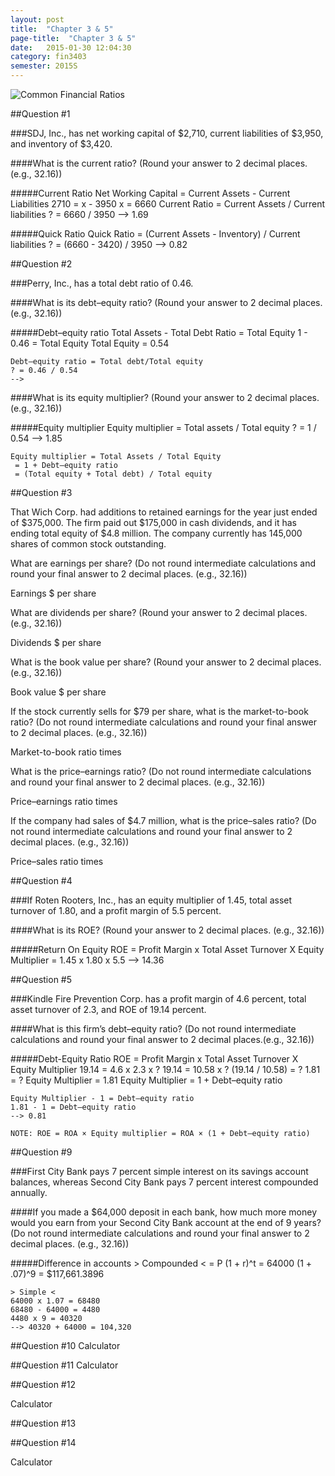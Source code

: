 ```yaml
---
layout: post
title:  "Chapter 3 & 5"
page-title:  "Chapter 3 & 5"
date:   2015-01-30 12:04:30
category: fin3403
semester: 2015S
---
```



![Common Financial Ratios](http://textflow.mheducation.com/figures/0077479483/table3-8.png)

##Question #1

###SDJ, Inc., has net working capital of $2,710, current liabilities of $3,950, and inventory of $3,420.
  
####What is the current ratio? (Round your answer to 2 decimal places. (e.g., 32.16))

#####Current Ratio
	Net Working Capital = Current Assets - Current Liabilities
	2710 = x - 3950
	x = 6660
	Current Ratio = Current Assets / Current liabilities
	? = 6660 / 3950
	--> 1.69

#####Quick Ratio
	Quick Ratio = (Current Assets - Inventory) / Current liabilities
	? = (6660 - 3420) / 3950
	--> 0.82


##Question #2

###Perry, Inc., has a total debt ratio of 0.46. 

####What is its debt–equity ratio? (Round your answer to 2 decimal places. (e.g., 32.16))

#####Debt–equity ratio
	Total Assets - Total Debt Ratio = Total Equity
	1 - 0.46 = Total Equity
	Total Equity = 0.54

	Debt–equity ratio = Total debt/Total equity
	? = 0.46 / 0.54
	--> 


####What is its equity multiplier? (Round your answer to 2 decimal places. (e.g., 32.16))

#####Equity multiplier
	Equity multiplier = Total assets / Total equity
	? = 1 / 0.54
	--> 1.85

	Equity multiplier = Total Assets / Total Equity
	 = 1 + Debt–equity ratio
	 = (Total equity + Total debt) / Total equity

##Question #3

That Wich Corp. had additions to retained earnings for the year just ended of $375,000. The firm paid out $175,000 in cash dividends, and it has ending total equity of $4.8 million. The company currently has 145,000 shares of common stock outstanding.
  

What are earnings per share? (Do not round intermediate calculations and round your final answer to 2 decimal places. (e.g., 32.16))
   
  Earnings 	$ per share  
  
What are dividends per share? (Round your answer to 2 decimal places. (e.g., 32.16))
  
  Dividends 	$ per share  
  
What is the book value per share? (Round your answer to 2 decimal places. (e.g., 32.16))
  
  Book value 	$ per share  
  

If the stock currently sells for $79 per share, what is the market-to-book ratio? (Do not round intermediate calculations and round your final answer to 2 decimal places. (e.g., 32.16))
  
  Market-to-book ratio 	times  
  

What is the price–earnings ratio? (Do not round intermediate calculations and round your final answer to 2 decimal places. (e.g., 32.16))
  
  Price–earnings ratio 	times  
  

If the company had sales of $4.7 million, what is the price–sales ratio? (Do not round intermediate calculations and round your final answer to 2 decimal places. (e.g., 32.16))
  
  Price–sales ratio 	times  

##Question #4

###If Roten Rooters, Inc., has an equity multiplier of 1.45, total asset turnover of 1.80, and a profit margin of 5.5 percent.

####What is its ROE? (Round your answer to 2 decimal places. (e.g., 32.16))

#####Return On Equity
	ROE = Profit Margin x Total Asset Turnover X Equity Multiplier
	 = 1.45 x 1.80 x 5.5
	--> 14.36

##Question #5

###Kindle Fire Prevention Corp. has a profit margin of 4.6 percent, total asset turnover of 2.3, and ROE of 19.14 percent. 

####What is this firm’s debt–equity ratio? (Do not round intermediate calculations and round your final answer to 2 decimal places.(e.g., 32.16))

#####Debt-Equity Ratio
	ROE = Profit Margin x Total Asset Turnover X Equity Multiplier
	19.14 = 4.6 x 2.3 x ?
	19.14 = 10.58 x ?
	(19.14 / 10.58) = ?
	1.81 = ?
	Equity Multiplier = 1.81
	Equity Multiplier = 1 + Debt–equity ratio

	Equity Multiplier - 1 = Debt–equity ratio
	1.81 - 1 = Debt–equity ratio
	--> 0.81

	NOTE: ROE = ROA × Equity multiplier = ROA × (1 + Debt–equity ratio)

	
##Question #9

###First City Bank pays 7 percent simple interest on its savings account balances, whereas Second City Bank pays 7 percent interest compounded annually. 

####If you made a $64,000 deposit in each bank, how much more money would you earn from your Second City Bank account at the end of 9 years? (Do not round intermediate calculations and round your final answer to 2 decimal places. (e.g., 32.16))

#####Difference in accounts
	> Compounded <
	= P (1 + r)^t
	= 64000 (1 + .07)^9
	= $117,661.3896

	> Simple <
	64000 x 1.07 = 68480
	68480 - 64000 = 4480
	4480 x 9 = 40320
	--> 40320 + 64000 = 104,320

##Question #10
Calculator

##Question #11
Calculator

##Question #12

Calculator

##Question #13



##Question #14

Calculator